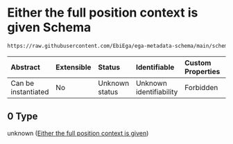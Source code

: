# Either the full position context is given Schema

```txt
https://raw.githubusercontent.com/EbiEga/ega-metadata-schema/main/schemas/EGA.common-definitions.json#/definitions/genomicSequenceDescriptor/anyOf/0
```



| Abstract            | Extensible | Status         | Identifiable            | Custom Properties | Additional Properties | Access Restrictions | Defined In                                                                                           |
| :------------------ | :--------- | :------------- | :---------------------- | :---------------- | :-------------------- | :------------------ | :--------------------------------------------------------------------------------------------------- |
| Can be instantiated | No         | Unknown status | Unknown identifiability | Forbidden         | Allowed               | none                | [EGA.common-definitions.json\*](../../../schemas/EGA.common-definitions.json "open original schema") |

## 0 Type

unknown ([Either the full position context is given](ega-12-definitions-genomic-sequence-descriptor-anyof-either-the-full-position-context-is-given.md))
